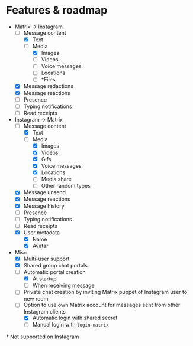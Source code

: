 # Features & roadmap

* Matrix → Instagram
  * [ ] Message content
    * [x] Text
    * [ ] Media
      * [x] Images
      * [ ] Videos
      * [ ] Voice messages
      * [ ] Locations
      * [ ] †Files
  * [x] Message redactions
  * [x] Message reactions
  * [ ] Presence
  * [ ] Typing notifications
  * [ ] Read receipts
* Instagram → Matrix
  * [ ] Message content
    * [x] Text
    * [ ] Media
      * [x] Images
      * [x] Videos
      * [x] Gifs
      * [x] Voice messages
      * [x] Locations
      * [ ] Media share
      * [ ] Other random types
  * [x] Message unsend
  * [x] Message reactions
  * [x] Message history
  * [ ] Presence
  * [ ] Typing notifications
  * [ ] Read receipts
  * [x] User metadata
    * [x] Name
    * [x] Avatar
* Misc
  * [x] Multi-user support
  * [x] Shared group chat portals
  * [ ] Automatic portal creation
    * [x] At startup
    * [ ] When receiving message
  * [ ] Private chat creation by inviting Matrix puppet of Instagram user to new room
  * [ ] Option to use own Matrix account for messages sent from other Instagram clients
    * [x] Automatic login with shared secret
    * [ ] Manual login with `login-matrix`

† Not supported on Instagram
